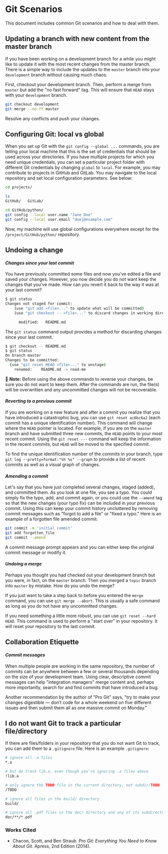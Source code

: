 # Git Scenarios

This document includes common Git scenarios and how to deal with them.

## Updating a branch with new content from the master branch

If you have been working on a development branch for a while you might like to update it with the most recent changes from the master branch.
There is a simple way to include the updates to the `master` branch into your `development` branch without causing much chaos.

First, checkout your development branch. Then, perform a merge from `master` but add the "no fast forward" tag. This will ensure that `HEAD` stays with your `development` branch.

```bash
git checkout development
git merge --no-ff master
```

Resolve any conflicts and push your changes.

## Configuring Git: local vs global

When you set up Git with the `git config --global ...` commands, you are telling your local machine that this is the set of credentials that should be used across your directories. If you have multiple projects for which you need unique credentials, you can set a particular project folder with different Git credentials by changing `global` to `local`. For example, you may contribute to projects in GitHub and GitLab. You may navigate to the local repository and set local configuration parameters. See below:

```bash
cd projects/

ls
GitHub/   GitLab/

cd GitHub/python/
git config --local user.name "Jane Doe"
git config --local user.email "doej@example.com"
```

Now, my machine will use global configurations everywhere except for the `/project/GitHub/python/` repository.

## Undoing a change

#### _Changes since your last commit_

You have previously committed some files and now you've edited a file and saved your changes. However, you now decide you do not want keep the changes that you've made. How can you revert it back to the way it was at your last commit?

```bash
$ git status
Changes not staged for commit:
    (use "git add <file>..." to update what will be committed)
    (use "git checkout -- <file>..." to discard changes in working directory)

      modified:   README.md
```

The `git status` command output provides a method for discarding changes since your last commit.

```bash
$ git checkout -- README.md
$ git status
On branch master
Changes to be committed:
  (use "git reset HEAD <file>..." to unstage)
    renamed:    README.md -> read-me
```

&#128221; **Note:**  Before using the above commands to reverse your changes, be sure you do not want to keep them. After the commands are run, the file(s) will be overwritten and any uncommitted changes will not be recoverable.

#### _Reverting to a previous commit_

If you are working on a new feature and after a commit you realize that you have introduced a catastrophic bug, you can use `git reset ac6bc6a2` (each commit has a unique identification number). This command will change where the `HEAD` pointer is located. For example, if you are on the `master` branch and have submitted three new commits, the `HEAD` points to your most recent commit. Using the `git reset ---` command will keep the information in the recent commits, but `HEAD` will be moved to the specified commit.

To find the unique identification number of the commits in your branch, type `git log --pretty=format:"%h %s" --graph` to provide a list of recent commits as well as a visual graph of changes.

#### _Amending a commit_

Let's say that you have just completed several changes, staged (added), and committed them. As you look at one file, you see a typo. You could simply fix the typo, add, and commit again, or you could use the `--amend` tag so that the new changes (your typo fix) can be included in your previous commit. Using this can keep your commit history uncluttered by removing commit messages such as "forgot to add a file" or "fixed a typo." Here is an example of a forgotten file amended commit:

```bash
git commit -m 'initial commit'
git add forgotten_file
git commit --amend
```

A commit message prompt appears and you can either keep the original commit message or modify it.

#### _Undoing a merge_

Perhaps you thought you had checked out your development branch but you were, in fact, on the `master` branch. Then you merged a `topic` branch into `master` by mistake. How do you undo the merge?

If you just want to take a step back to before you entered the `merge` command, you can use `git merge --abort`. This is usually a safe command as long as you do not have any uncommitted changes.

If you need something a little more robust, you can use `git reset --hard HEAD`. This command is used to perform a "start over" in your repository. It will reset your repository to the last commit.

## Collaboration Etiquette

#### _Commit messages_

When multiple people are working in the same repository, the number of commits can be anywhere between a few or several thousands depending on the size of your development team. Using clear, descriptive commit messages can help "integration managers" merge content and, perhaps more importantly, search for and find commits that have introduced a bug.

Another recommendation by the author of "Pro Git" says, "try to make your changes digestible — don’t code for a whole weekend on five different issues and then submit them all as one massive commit on Monday."


## I do not want Git to track a particular file/directory

If there are files/folders in your repository that you do not want Git to track, you can add them to a `.gitignore` file. Here is an example `.gitignore`:

```bash
# ignore all .a files
*.a

# but do track lib.a, even though you're ignoring .a files above
!lib.a

# only ignore the TODO file in the current directory, not subdir/TODO
/TODO

# ignore all files in the build/ directory
build/

# ignore all .pdf files in the doc/ directory and any of its subdirectories
doc/**/*.pdf
```


### Works Cited
- Chacon, Scott, and Ben Straub. _Pro Git: Everything You Need to Know About Git._ Apress, 2nd Edition (2014).
